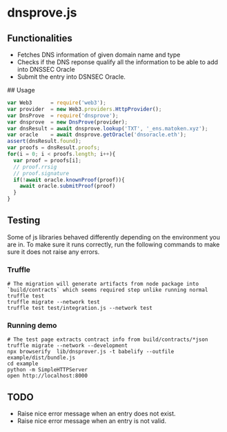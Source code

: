 # dnsprove.js 

## Functionalities

- Fetches DNS information of given domain name and type
- Checks if the DNS reponse qualify all the information to be able to add into DNSSEC Oracle
- Submit the entry into DSNSEC Oracle.

## Usage

```js
var Web3      = require('web3');
var provider  = new Web3.providers.HttpProvider();
var DnsProve  = require('dnsprove');
var dnsprove  = new DnsProve(provider);
var dnsResult = await dnsprove.lookup('TXT', '_ens.matoken.xyz');
var oracle    = await dnsprove.getOracle('dnsoracle.eth');
assert(dnsResult.found);
var proofs = dnsResult.proofs;
for(i = 0; i < proofs.length; i++){
  var proof = proofs[i];
  // proof.rrsig
  // proof.signature
  if(!await oracle.knownProof(proof)){
    await oracle.submitProof(proof)
  }
}
```

## Testing

Some of js libraries behaved differently depending on the environment you are in. To make sure it runs correctly, run the following commands to make sure it does not raise any errors.

### Truffle

```
# The migration will generate artifacts from node package into `build/contracts` which seems required step unlike running normal truffle test
truffle migrate --network test
truffle test test/integration.js --network test
```

### Running demo

```
# The test page extracts contract info from build/contracts/*json 
truffle migrate --network --development
npx browserify  lib/dnsprover.js -t babelify --outfile example/dist/bundle.js 
cd example
python -m SimpleHTTPServer 
open http://localhost:8000
```


## TODO

- Raise nice error message when an entry does not exist.
- Raise nice error message when an entry is not valid.
